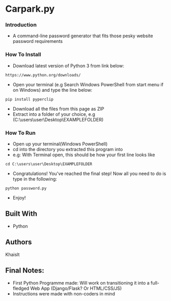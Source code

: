 # Carpark.py


### Introduction

* A command-line password generator that fits those pesky website password requirements

### How To Install
* Download latest version of Python 3 from link below:

```
https://www.python.org/downloads/
```
* Open your terminal (e.g Search Windows PowerShell from start menu if on Windows) and type the line below:

```
pip install pyperclip
```
* Download all the files from this page as ZIP
* Extract into a folder of your choice, e.g (C:\users\user\Desktop\EXAMPLEFOLDER)

### How To Run
* Open up your terminal(Windows PowerShell)
* cd into the directory you extracted this program into
* e.g: With Terminal open, this should be how your first line looks like

```
cd C:\users\user\Desktop\EXAMPLEFOLDER
```
* Congratulations! You've reached the final step! Now all you need to do is type in the following:
```
python password.py
```
* Enjoy!


## Built With

* Python


## Authors

Khaislt

## Final Notes:
* First Python Programme made: Will work on transitioning it into a full-fledged Web App (Django/Flask? Or HTML/CSS/JS)
* Instructions were made with non-coders in mind
